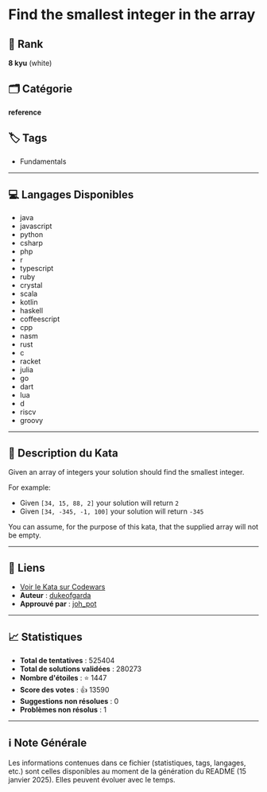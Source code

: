 # Find the smallest integer in the array

## 🏅 Rank
**8 kyu** (white)

## 🗂️ Catégorie
**reference**

## 🏷️ Tags
- Fundamentals

---

## 💻 Langages Disponibles
- java
- javascript
- python
- csharp
- php
- r
- typescript
- ruby
- crystal
- scala
- kotlin
- haskell
- coffeescript
- cpp
- nasm
- rust
- c
- racket
- julia
- go
- dart
- lua
- d
- riscv
- groovy

---

## 📜 Description du Kata

Given an array of integers your solution should find the smallest integer. 

For example:

- Given `[34, 15, 88, 2]` your solution will return `2`
- Given `[34, -345, -1, 100]` your solution will return `-345`

You can assume, for the purpose of this kata, that the supplied array will not be empty.


---

## 🔗 Liens
- [Voir le Kata sur Codewars](https://www.codewars.com/kata/55a2d7ebe362935a210000b2)
- **Auteur** : [dukeofgarda](https://www.codewars.com/users/dukeofgarda)
- **Approuvé par** : [joh_pot](https://www.codewars.com/users/joh_pot)

---

## 📈 Statistiques
- **Total de tentatives** : 525404
- **Total de solutions validées** : 280273
- **Nombre d'étoiles** : ⭐ 1447
- **Score des votes** : 👍 13590
- **Suggestions non résolues** : 0
- **Problèmes non résolus** : 1

---

## ℹ️ Note Générale
Les informations contenues dans ce fichier (statistiques, tags, langages, etc.) sont celles disponibles au moment de la génération du README (15 janvier 2025). Elles peuvent évoluer avec le temps.

